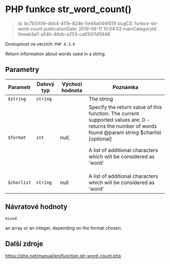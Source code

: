PHP funkce str_word_count()
================================

> id: bc7b5409-dbb4-417e-824b-5e46a044f019
> slugCS: funkce-str-word-count
> publicationDate: 2019-09-11 10:04:03
> mainCategoryId: 0eeab3a7-a54b-46db-a253-ca6100145648

Dostupnost ve verzích: `PHP 4.3.0`

Return information about words used in a string


Parametry
--------------

| Parametr | Datový typ | Výchozí hodnota | Poznámka |
|-----|-----|-----|-----|
| `$string` | `string` |  | The string |
| `$format` | `int` | null, | Specify the return value of this function. The current supported values are: 0 - returns the number of words found @param string $charlist [optional] <p> A list of additional characters which will be considered as 'word' |
| `$charlist` | `string` | null | A list of additional characters which will be considered as 'word' |


Návratové hodnoty
----------------

`mixed`

an array or an integer, depending on the
format chosen.

Další zdroje
------------

https://php.net/manual/en/function.str-word-count.php
